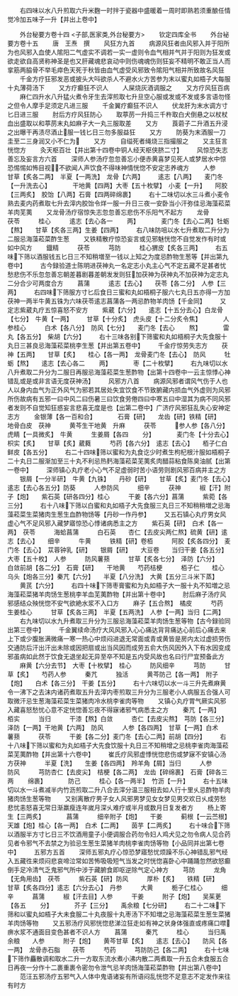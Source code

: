 <!-- { "loadSidebar": true } -->
　　右四味以水八升煎取六升米麴一时拌于瓷器中盛暖着一周时即熟若须重酿任情觉冷加五味子一升【并出上卷中】

　　外台秘要方卷十四
<子部,医家类,外台秘要方>
　　钦定四库全书
　　外台袐要方卷十五
　　唐　王焘　撰
　　风狂方九首
　　病源风狂者由风邪入并于阳所为也风邪入血使人隂阳二气虚实不调若一实一虚则令血气相并气并于阳则为狂发或欲走欲自高贤称神圣是也又肝藏魂悲哀动中则伤魂魂伤则狂妄不精明不敢正当人而挛筋两脇骨不举毛瘁色天死于秋皆由血气虚受风邪致令隂阳气相并所致故名风狂
　　千金方疗狂邪发恶或披头大呌欲杀人不避水火方苦参为末以蜜丸如梧子大每服十丸薄荷汤下
　　又方疗癫狂不识人
　　人屎烧灰酒调服之
　　又方疗风狂百病
　　麻仁四升水八升猛火煮令牙生去滓煎取七升旦空心服或发或不发或多言语勿怪之但令人摩手足须定凡进三服
　　千金翼疗癫狂不识人
　　伏龙肝为末水调方寸匕日进三服
　　肘后方疗风狂防心
　　取葶苈一升捣三千杵取白犬倒悬之以杖杖血出盛取以和葶苈末丸如麻子大一丸三服取差
　　又方
　　莨菪子二升酒五升浸之出曝干再渍尽酒止服一钱匕日三勿多服益狂
　　又方
　　防葵为末酒服一刀圭至二三身润又小不仁为
　　又方
　　自缢死者绳烧三指撮服之
　　又主狂言恍惚方
　　灸天枢百壮【并出第十四卷中铜人经天枢侠脐二寸】
　　风惊恐失志善忘及妄言方六首
　　深师人参汤疗忽忽善忘小便赤黄喜梦见死人或梦居水中惊恐惕惕如怖目视不欲闻人声饮食不得味神情恍惚不安定志养魂方
　　人参　　　甘草【炙各二两】　半夏【一两洗】　龙骨【六两】
　　逺志【八两】　　麦门冬【一升洗去心】　　　　干地黄【四两】大枣【五十枚擘】　小麦【一升】　　阿胶【三两炙】　胶饴【八两】石膏【四两碎绵裹】
　　右十二味切以水三斗煮小麦令熟去麦内药煮取七升去滓内胶饴令烊一服一升日三夜一安卧当小汗弥佳忌海藻菘菜羊肉芜荑
　　又龙骨汤疗宿惊失志忽忽善忘悲伤不乐阳气不起方
　　龙骨　　　茯苓　　　桂心　　　逺志【去心各一
　　两】　　　　麦门冬【去心二两】牡蛎【熬】　　甘草【炙各三两】生姜【四两】
　　右八味防咀以水七升煮取二升分为二服忌海藻菘菜酢生葱
　　又铁精散疗惊恐妄言或见邪魅恍惚不自觉发作有时或如中风方
　　鐡精　　　茯苓　　　芎防　　　桂心猬皮【炙各三两】
　　右五味下筛以酒服钱五匕日三不知稍増至一钱以上知之为度忌酢物生葱等【并出第九卷中】
　　古今録验道士陈明进茯神丸一名定志小丸主心气不定五藏不足甚者忧愁悲伤不乐忽忽善忘朝差暮剧暮差朝发发则狂加茯神为茯神丸不加茯神为定志丸二分合少可两度合方
　　菖蒲　　　逺志【去心】　　茯苓【各二分】　人参【三两】
　　右四味下筛服方寸匕后食日三蜜和丸如梧桐子服六七丸日五亦得一方加茯神一两半牛黄五铢为六味茯苓逺志菖蒲各一两忌酢物羊肉饧【千金同】
　　又定志紫葳丸疗五惊喜怒不安方
　　紫葳【六分】　　逺志【十五分去心】白龙骨【七分】　牛黄【一两】
　　甘草【十分炙】　虎头皮【十二分炙令焦】　　　　人参桂心　　　白术【各八分】　防风【七分】　　麦门冬【去心
　　熬】　　　　雷丸【各五分】　柴胡【六分】
　　右十三味各别下筛蜜和丸如梧桐子大先食服十丸日三甚良忌海藻菘菜桃李生葱【并出第五卷中】
　　千金疗惊劳失志方
　　茯神【五两】　　甘草【炙】　　桂心【各一两】　龙骨麦门冬【去心】　防风　　　牡蛎【熬】　　逺志【去心各二
　　两】　　　　枣【二十枚擘】
　　右九味切以水八升煮取二升分为二服日再服忌海藻菘菜生葱酢物【出第十四卷中一云主惊悸心神错乱或是或非言语无度茯神汤】
　　风邪方八首
　　病源风邪者谓风气伤于人也人以身内血气为正外风气为邪若其居处失宜饮食不节致腑藏内损血气外虚则为风邪所伤故病有五邪一曰中风二曰伤暑三曰饮食劳倦四曰中寒五曰中湿其为病不同风邪者发则不自觉知狂惑妄言悲喜无度是也【出第二卷中】广济疗风邪狂乱失心安神定志方
　　金银薄【各一百和合】　　　　石膏【研】　　龙齿【研】铁精【研】　　地骨白皮　茯神　　　黄芩生干地黄　升麻　　　茯苓　　　参人参【各八分】　虎睛【一具微炙】　牛黄　　　生姜屑【各四
　　分】　　　　麦门冬【十分去心】枳实【炙】　　甘草【炙】葳蕤　　　芍药【各六分】　逺志【去心】　　栢子仁白鲜皮【各五分】
　　右二十四味筛以蜜和为丸食讫少时煮生枸杞根汁服如梧桐子二十丸日二服渐加至三十丸不利忌热麫海藻菘菜芜荑炙肉醋蒜粘食陈臭油腻【出第一卷中】
　　深师镇心丸疗老小心气不足虚弱时苦小语劳则剧风邪百病并主之方
　　银屑【一分半研】　牛黄【九铢】　　丹砂【研】　　甘草【炙】麦门冬【去心】　逺志【去心各五分】防葵　　　人参防风　　　细辛　　　茯神　　　椒【汗】附子【炮】　　紫石英【研各四分】桂心　　　干姜【各六分】菖蒲　　　紫菀【各三分】
　　右十八味下筛以白蜜和丸如梧子大先食服三丸日三不知稍稍増之忌海藻菘菜生菜猪肉生葱生血酢物饧等【丹砂一作丹参】
　　又五石镇心丸疗男女风虚心气不足风邪入藏梦寤惊恐心悸诸病悉主之方
　　紫石英【研】　白术【各一两】　茯苓　　　海蛤菖蒲　　　白石英　　杏仁【去皮尖两仁熬】硫黄【研】逺志【去心】　　细辛　　　牛黄　　　铁精【研】卷栢　　　阿胶【炙各四分】　麦门冬【去心】　苁蓉钟乳【研】　　银屑【研】　　大豆卷　　当归干姜【各五分】　大枣【五十枚】　人参　　　防风薯蓣　　　甘草【炙各七分】　泽防【六分】　　白敛前胡【各二分】　石膏【研】　　干地黄　　芍药桔梗　　　栢子仁　　桂心　　　乌头【炮各三分】秦芁【六分】　　半夏【八分洗】　大黄【五分三斗米下蒸】
　　黄芪【六分】
　　右四十味下筛枣膏蜜和为丸如梧子大一服十丸不知増之忌海藻菘菜猪羊肉饧生葱桃李羊血芜荑酢物【并出第十卷中】
　　肘后麻子汤疗风邪感结众殃恍惚不安气欲絶水浆不入口方
　　麻子【五合熬】　橘皮　　　芍药　　　生姜桂心　　　甘草【炙各三两】　半夏【五两洗】　人参【一两】当归【二两】
　　右九味切以水九升煮取三升分为三服忌海藻菘菜羊肉饧生葱等物【古今録验同出第三卷中】
　　千金翼续命汤疗大风风邪入心心痛达背背痛达心前后心痛去来上下或少腹胀满微痛一寒一热心中烦闷进退无常面或青或黄皆是房内太过虚损劳伤交通防后汗出汗出未除或因把扇或出当风因而成劳五俞大伤风因外入下有水因变成邪虽病如此然于饮食无退坐起无异至卒不知是五内受风故也名曰行尸宜预备此方
　　麻黄【六分去节】　大枣【十枚擘】　桂心　　　防风细辛　　　芎防　　　甘草【炙】　　芍药人参　　　秦芁　　　独活　　　黄芩防己【各一两】　附子【炮】　　白术【各三分】　干姜【五分】
　　右十六味切以水一斗三升先煮麻黄令一沸下之去沫内诸药煮取五升去滓内枣煎取三升分为三服老小人病服五合强人可取微汗忌生葱海藻菘菜生菜猪肉冷水桃李雀肉等物
　　又镇心丸疗胃气厥实风邪入藏喜怒愁忧心意不定恍惚善忘夜不得寐诸邪气病悉主之方
　　秦芁【一两】　　栢实　　　当归　　　干漆【熬】白敛　　　杏仁【去皮尖熬】　芎防【各三分】　泽防【一两】干地黄【六两】　防风　　　人参【各四两】　甘草【一两】白术　　　薯蓣　　　茯苓　　　干姜【各二分】麦门冬【去心二两】前胡【四分】
　　右十八味下筛以蜜和为丸如梧子大先食饮服十丸日三不知稍增之忌桃李雀肉海藻菘菜芜荑酢物【并出第十六卷中】
　　崔氏疗风邪虚悸恍惚悲伤或梦寐不安镇心汤方茯神　　　半夏【洗】　　生姜【各四两】　羚羊角【屑】当归　　　人参　　　防风　　　芎防杏仁【去皮尖】　桔梗【各二两】　龙齿【碎绵裹】　石膏【碎各三两
　　绵裹】　　　　防己　　　桂心【各一两半】　竹沥【一升】
　　右十五味切以水一斗煮减半内竹沥煎取二升八合去滓分温三服相去如人行十里乆忌酢物羊肉猪肉饧生葱等物
　　又别离散疗男子女人风邪男梦见女女梦见男交欢日乆成劳愁悲忧恚怒喜无常日渐羸瘦连年嵗月深乆难疗或半月或数月日复发者方
　　杨上寄生【三两炙】　　　　菖蒲　　　细辛附子【炮】　　干姜　　　蓟根【一云苎根】　天雄【炮】桂心【各一两】　白术【二两】　　茵芋【二两炙】
　　右十味合下筛以酒服半方寸匕日三不饮酒用童子小便调服合药勿令妇人鸡犬见之勿令病人见合药见者令邪气不去禁之为验忌生葱生菜猪羊肉桃李雀肉饧等物【小品同并出第七卷中】
　　五邪方五首
　　深师五邪丸疗心惊恐梦寤愁忧烦躁不乐心神错乱邪气经入五藏徃来烦闷悲哀啼泣常如苦怖吸吸短气当发之时恍惚喜卧心中踊踊忽然欲怒癫倒手足冷清气乏鬼邪气所中涉于藏腑食即呕逆除气定心神方
　　芎防　　　龙角【无角用齿】　茯苓　　　紫石英【研】防风　　　厚朴【炙】　　铁精【研】　　甘草【炙各四分】逺志【六分去心】　丹参　　　大黄　　　栀子仁桂心　　　细辛　　　菖蒲　　　椒【汗去目】人参　　　干姜　　　附子【炮】　　吴茱茰【各五
　　分】　　　　芥子【三分】　　禹余粮【七分研】
　　右二十二味下筛和以蜜丸如梧子大未食服二十丸夜服十丸枣汤下不知増之忌海藻菘菜生葱生菜猪羊肉饧等物
　　又五邪汤疗风邪恍惚悲涕泣狂走如有神之状身体强直或疼痛口噤痹水浆不通面目变色甚者不识人方
　　菖蒲　　　秦芁　　　桂心　　　当归禹余粮　　人参　　　附子【炮】　　黄芩甘草【炙】　　逺志【去心】　　防风【各一两】　龙骨赤石脂　　茯苓　　　芍药　　　芎防防己【各二两】
　　右十七味下筛作麤散调和取水二升一方取东流水煮小沸内散二两煮取一升五合未食服五合日再夜一分作十二裹重裹令密勿令泄气忌羊肉饧海藻菘菜酢物【并出第八卷中】
　　范汪五邪汤疗五邪气入人体中鬼语诸妄有所语闷乱恍惚不足意志不定发作来往有时方
